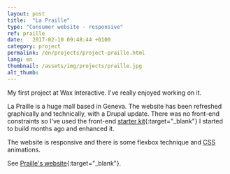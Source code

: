 ```yaml
---
layout: post
title:  "La Praille"
type: "Consumer website - responsive"
ref: praille
date:   2017-02-10 09:48:44 +0100
category: project
permalink: /en/projects/project-praille.html
lang: en
thumbnail: /assets/img/projects/praille.jpg
alt_thumb: 
---
```


My first project at Wax Interactive. I've really enjoyed working on it. 

La Praille is a huge mall based in Geneva.
The website has been refreshed graphically and technically, with a Drupal update.
There was no front-end constraints so I've used the front-end [starter kit](https://github.com/mchandelier/korat "Korat starter kit (new window)"){:target="_blank"} I started to build months ago and enhanced it.

The website is responsive and there is some flexbox technique and <abbr title="Cascading Style Sheets">CSS</abbr> animations.


See [Praille's website](http://la-praille.ch/ "Praille (new window)"){:target="_blank"}.


<img src="{{ site.baseurl }}/assets/img/projects/praille_large.jpg" alt="" 
             srcset="{{ site.baseurl }}/assets/img/projects/praille_medium.jpg 670w,
          {{ site.baseurl }}/assets/img/projects/praille_large.jpg 1024w"
          sizes="(min-width:671px) 1024px"/> 